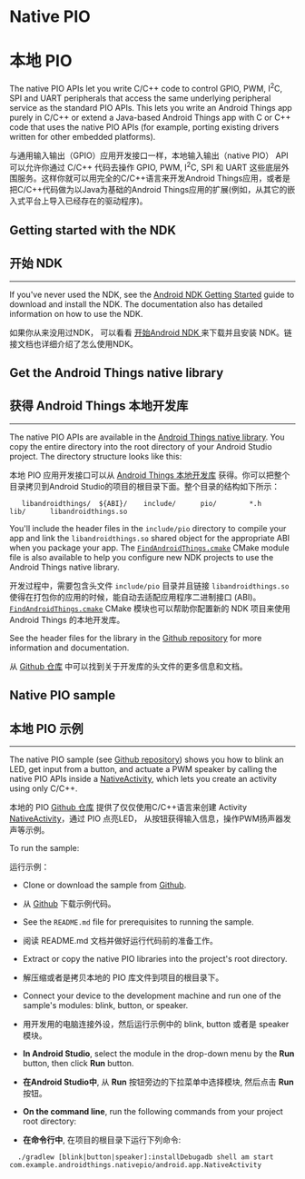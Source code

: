 # Native PIO

# 本地 PIO


The native PIO APIs let you write C/C++ code to control GPIO, PWM, I<sup>2</sup>C, SPI and UART peripherals that access the same underlying peripheral service as the standard PIO APIs. This lets you write an Android Things app purely in C/C++ or extend a Java-based Android Things app with C or C++ code that uses the native PIO APIs (for example, porting existing drivers written for other embedded platforms).

与通用输入输出（GPIO）应用开发接口一样，本地输入输出（native PIO） API 可以允许你通过 C/C++ 代码去操作 GPIO, PWM, I<sup>2</sup>C, SPI 和 UART 这些底层外围服务。这样你就可以用完全的C/C++语言来开发Android Things应用，或者是把C/C++代码做为以Java为基础的Android Things应用的扩展(例如，从其它的嵌入式平台上导入已经存在的驱动程序)。

## Getting started with the NDK

## 开始 NDK

* * *

If you've never used the NDK, see the [Android NDK Getting Started](https://developer.android.google.cn/ndk/guides/index.html#download-ndk) guide to download and install the NDK. The documentation also has detailed information on how to use the NDK.

如果你从来没用过NDK， 可以看看 [开始Android NDK ](https://developer.android.google.cn/ndk/guides/index.html#download-ndk) 来下载并且安装 NDK。链接文档也详细介绍了怎么使用NDK。

## Get the Android Things native library

## 获得 Android Things 本地开发库

* * *

The native PIO APIs are available in the [Android Things native library](https://github.com/androidthings/native-libandroidthings/releases). You copy the entire directory into the root directory of your Android Studio project. The directory structure looks like this:

本地 PIO 应用开发接口可以从 [Android Things 本地开发库](https://github.com/androidthings/native-libandroidthings/releases) 获得。你可以把整个目录拷贝到Android Studio的项目的根目录下面。整个目录的结构如下所示：

`    libandroidthings/  ${ABI}/    include/      pio/        *.h    lib/      libandroidthings.so `

You'll include the header files in the `include/pio` directory to compile your app and link the `libandroidthings.so` shared object for the appropriate ABI when you package your app. The [`FindAndroidThings.cmake`](https://github.com/androidthings/native-libandroidthings/tree/master/FindAndroidThings.cmake) CMake module file is also available to help you configure new NDK projects to use the Android Things native library.

开发过程中，需要包含头文件 `include/pio` 目录并且链接 `libandroidthings.so` 使得在打包你的应用的时候，能自动去适配应用程序二进制接口 (ABI)。[`FindAndroidThings.cmake`](https://github.com/androidthings/native-libandroidthings/tree/master/FindAndroidThings.cmake) CMake 模块也可以帮助你配置新的 NDK 项目来使用 Android Things 的本地开发库。

See the header files for the library in the [Github repository](https://github.com/androidthings/native-libandroidthings/tree/master/x86/include/pio) for more information and documentation.

从 [Github 仓库](https://github.com/androidthings/native-libandroidthings/tree/master/x86/include/pio) 中可以找到关于开发库的头文件的更多信息和文档。

## Native PIO sample

## 本地 PIO 示例

* * *

The native PIO sample (see [Github repository](https://github.com/androidthings/sample-nativepio)) shows you how to blink an LED, get input from a button, and actuate a PWM speaker by calling the native PIO APIs inside a [NativeActivity](https://developer.android.google.cn/reference/android/app/NativeActivity.html), which lets you create an activity using only C/C++.

本地的 PIO [Github 仓库](https://github.com/androidthings/sample-nativepio) 提供了仅仅使用C/C++语言来创建 Activity [NativeActivity](https://developer.android.google.cn/reference/android/app/NativeActivity.html)，通过 PIO 点亮LED， 从按钮获得输入信息，操作PWM扬声器发声等示例。

To run the sample:

运行示例：

* Clone or download the sample from [Github](https://github.com/androidthings/sample-nativepio).

* 从 [Github](https://github.com/androidthings/sample-nativepio) 下载示例代码。

* See the `README.md` file for prerequisites to running the sample.

* 阅读 README.md 文档并做好运行代码前的准备工作。

* Extract or copy the native PIO libraries into the project's root directory.

* 解压缩或者是拷贝本地的 PIO 库文件到项目的根目录下。

* Connect your device to the development machine and run one of the sample's modules: blink, button, or speaker.

* 用开发用的电脑连接外设，然后运行示例中的 blink, button 或者是 speaker 模块。


* **In Android Studio**, select the module in the drop-down menu by the **Run** button, then click **Run** button.

* **在Android Studio中**, 从 **Run** 按钮旁边的下拉菜单中选择模块, 然后点击 **Run** 按钮。

* **On the command line**, run the following commands from your project root directory:

* **在命令行中**, 在项目的根目录下运行下列命令:
```
  ./gradlew [blink|button|speaker]:installDebugadb shell am start com.example.androidthings.nativepio/android.app.NativeActivity
```

